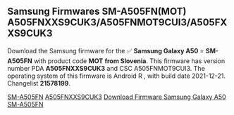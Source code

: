 <h2>Samsung Firmwares SM-A505FN(MOT) A505FNXXS9CUK3/A505FNMOT9CUI3/A505FXXS9CUK3</h2>
Download the Samsung firmware for the ✅ <strong>Samsung Galaxy A50 </strong> ⭐ <strong>SM-A505FN</strong> with product code <strong>MOT</strong> <strong> from Slovenia</strong>. This firmware has version number PDA <strong>A505FNXXS9CUK3</strong> and CSC A505FNMOT9CUI3. The operating system of this firmware is Android R , with build date 2021-12-21. Changelist <strong>21578199</strong>.

[SM-A505FN](https://samfirm.shop/samsung/model/SM-A505FN)
[A505FNXXS9CUK3](https://samfirm.shop/samsung/pda/A505FNXXS9CUK3)
[Download Firmware Samsung Galaxy A50 SM-A505FN](https://samfirm.shop/samsung/firmware/484206)
